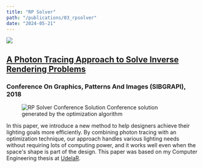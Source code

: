 ```yaml
---
title: "RP Solver"
path: "/publications/03_rpsolver"
date: "2024-05-21"
---
```


<img src="/publications/sibgrapi2018.webp">

## [A Photon Tracing Approach to Solve Inverse Rendering Problems](http://urlib.net/rep/8JMKD3MGPAW/3RPAAEB)

### Conference On Graphics, Patterns And Images (SIBGRAPI), 2018

<figure>
  <img src="/publications/rpsolveer-conference-solution.png" style="max-height: 200px;" alt="RP Solver Conference Solution">
  <caption>Conference solution generated by the optimization algorithm</caption>
</figure>

In this paper, we introduce a new method to help designers achieve their lighting goals more efficiently. By combining photon tracing with an optimization technique, our approach handles various lighting needs without requiring lots of computing power, and it works well even when the space's shape is part of the design. This paper was based on my Computer Engineering thesis at [UdelaR](https://www.fing.edu.uy/).
